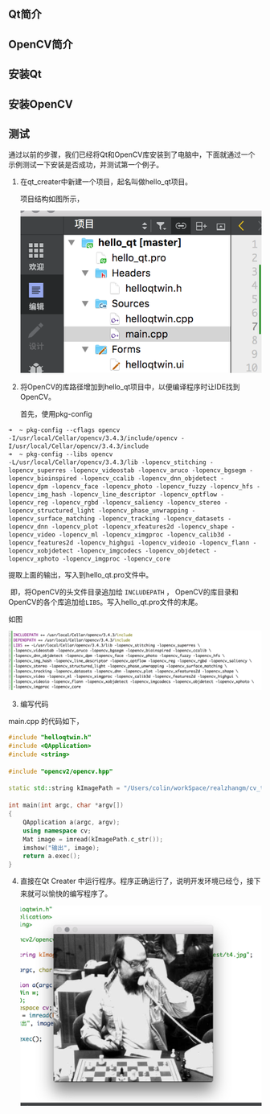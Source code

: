 ## Qt简介





## OpenCV简介



## 安装Qt



## 安装OpenCV



## 测试

通过以前的步骤，我们已经将Qt和OpenCV库安装到了电脑中，下面就通过一个示例测试一下安装是否成功，并测试第一个例子。

1. 在qt_creater中新建一个项目，起名叫做hello_qt项目。

   项目结构如图所示，

   ![img](./assets/1-1.png)

2. 将OpenCV的库路径增加到hello_qt项目中，以便编译程序时让IDE找到OpenCV。

   首先，使用pkg-config

```shell
➜  ~ pkg-config --cflags opencv
-I/usr/local/Cellar/opencv/3.4.3/include/opencv -I/usr/local/Cellar/opencv/3.4.3/include
➜  ~ pkg-config --libs opencv    
-L/usr/local/Cellar/opencv/3.4.3/lib -lopencv_stitching -lopencv_superres -lopencv_videostab -lopencv_aruco -lopencv_bgsegm -lopencv_bioinspired -lopencv_ccalib -lopencv_dnn_objdetect -lopencv_dpm -lopencv_face -lopencv_photo -lopencv_fuzzy -lopencv_hfs -lopencv_img_hash -lopencv_line_descriptor -lopencv_optflow -lopencv_reg -lopencv_rgbd -lopencv_saliency -lopencv_stereo -lopencv_structured_light -lopencv_phase_unwrapping -lopencv_surface_matching -lopencv_tracking -lopencv_datasets -lopencv_dnn -lopencv_plot -lopencv_xfeatures2d -lopencv_shape -lopencv_video -lopencv_ml -lopencv_ximgproc -lopencv_calib3d -lopencv_features2d -lopencv_highgui -lopencv_videoio -lopencv_flann -lopencv_xobjdetect -lopencv_imgcodecs -lopencv_objdetect -lopencv_xphoto -lopencv_imgproc -lopencv_core
```

提取上面的输出，写入到hello_qt.pro文件中。

​	即，将OpenCV的头文件目录追加给 `INCLUDEPATH`  ， OpenCV的库目录和OpenCV的各个库追加给`LIBS`。写入hello_qt.pro文件的末尾。

如图

![img](./assets/1-2.png)

3. 编写代码

main.cpp 的代码如下，

```cpp
#include "helloqtwin.h"
#include <QApplication>
#include <string>

#include "opencv2/opencv.hpp"

static std::string kImagePath = "/Users/colin/workSpace/realzhangm/cv_test/test.jpg";

int main(int argc, char *argv[])
{
    QApplication a(argc, argv);
    using namespace cv;
    Mat image = imread(kImagePath.c_str());
    imshow("输出", image);
    return a.exec();
}

```

4. 直接在Qt Creater 中运行程序。程序正确运行了，说明开发环境已经👌，接下来就可以愉快的编写程序了。

   ![img](./assets/1-3.png)


